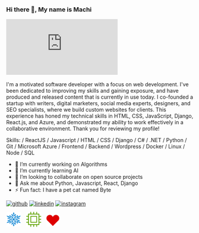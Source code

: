 ### Hi there 👋, My name is Machi
![](https://github.com/Onyinyeomachi/Onyinyeomachi/edit/main/README.md)

I'm a motivated software developer with a focus on web development. I've been dedicated to improving my skills and gaining exposure, and have produced and released content that is currently in use today. I co-founded a startup with writers, digital marketers, social media experts, designers, and SEO specialists, where we build custom websites for clients. This experience has honed my technical skills in HTML, CSS, JavaScript, Django, React.js, and Azure, and demonstrated my ability to work effectively in a collaborative environment. Thank you for reviewing my profile!

Skills: / ReactJS / Javascript / HTML / CSS /  Django / C# / .NET / Python / Git / Microsoft Azure / Frontend / Backend / Wordpress / Docker / Linux / Node / SQL

- 🔭 I’m currently working on Algorithms 
- 🌱 I’m currently learning AI 
- 👯 I’m looking to collaborate on open source projects 
- 💬 Ask me about Python, Javascript, React, Django 
- ⚡ Fun fact: I have a pet cat named Byte 


[<img src='https://cdn.jsdelivr.net/npm/simple-icons@3.0.1/icons/github.svg' alt='github' height='40'>](https://github.com/linkedin.com/in/onyinyeomachi-onwubuariri)  [<img src='https://cdn.jsdelivr.net/npm/simple-icons@3.0.1/icons/linkedin.svg' alt='linkedin' height='40'>](https://www.linkedin.com/in/linkedin.com/in/onyinyeomachi-onwubuariri/)  [<img src='https://cdn.jsdelivr.net/npm/simple-icons@3.0.1/icons/instagram.svg' alt='instagram' height='40'>](https://www.instagram.com/@sheis_machi/)  

<a href='https://archiveprogram.github.com/'><img src='https://raw.githubusercontent.com/acervenky/animated-github-badges/master/assets/acbadge.gif' width='40' height='40'></a> <a href='https://docs.github.com/en/developers'><img src='https://raw.githubusercontent.com/acervenky/animated-github-badges/master/assets/devbadge.gif' width='40' height='40'></a> <a href='https://docs.github.com/en/github/supporting-the-open-source-community-with-github-sponsors'><img src='https://raw.githubusercontent.com/acervenky/animated-github-badges/master/assets/sponsorbadge.gif' width='35' height='35'></a> 

